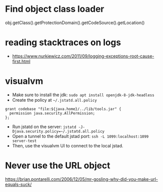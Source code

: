 
# Find object class loader
obj.getClass().getProtectionDomain().getCodeSource().getLocation()

# reading stacktraces on logs
- https://www.nurkiewicz.com/2011/09/logging-exceptions-root-cause-first.html

# visualvm
- Make sure to install the jdk: `sudo apt install openjdk-8-jdk-headless`
- Create the policy at `~/.jstatd.all.policy`

```
grant codebase "file:${java.home}/../lib/tools.jar" {
  permission java.security.AllPermission;
};
```

- Run jstatd on the server: `jstatd -J-Djava.security.policy=~/.jstatd.all.policy`
- Open a tunnel to the default jstad port: `ssh -L 1099:localhost:1099 server-test`
- Then, use the visualvm UI to connect to the local jstad.

# Never use the URL object
https://brian.pontarelli.com/2006/12/05/mr-gosling-why-did-you-make-url-equals-suck/
